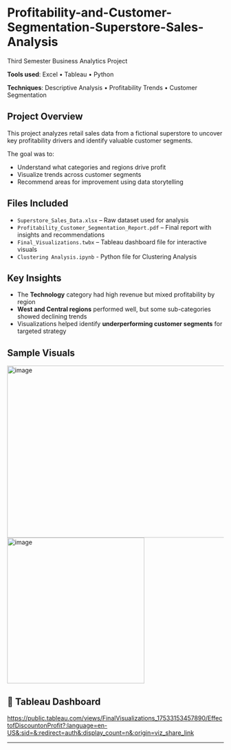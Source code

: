 # Profitability-and-Customer-Segmentation-Superstore-Sales-Analysis
Third Semester Business Analytics Project


**Tools used**: Excel • Tableau • Python

**Techniques**: Descriptive Analysis • Profitability Trends • Customer Segmentation

## Project Overview
This project analyzes retail sales data from a fictional superstore to uncover key profitability drivers and identify valuable customer segments.

The goal was to:
- Understand what categories and regions drive profit
- Visualize trends across customer segments
- Recommend areas for improvement using data storytelling

## Files Included
- `Superstore_Sales_Data.xlsx` – Raw dataset used for analysis
- `Profitability_Customer_Segmentation_Report.pdf` – Final report with insights and recommendations
- `Final_Visualizations.twbx` – Tableau dashboard file for interactive visuals
- `Clustering Analysis.ipynb` - Python file for Clustering Analysis

## Key Insights
- The **Technology** category had high revenue but mixed profitability by region
- **West and Central regions** performed well, but some sub-categories showed declining trends
- Visualizations helped identify **underperforming customer segments** for targeted strategy

## Sample Visuals
<img width="580" height="400" alt="image" src="https://github.com/user-attachments/assets/485cd536-d158-4a38-93fc-188e996e99de" />
<img width="319" height="339" alt="image" src="https://github.com/user-attachments/assets/4e3e6c18-76e8-4b74-ae60-6433cd9ba263" />



## 🔗 Tableau Dashboard
https://public.tableau.com/views/FinalVisualizations_17533153457890/EffectofDiscountonProfit?:language=en-US&:sid=&:redirect=auth&:display_count=n&:origin=viz_share_link

---

